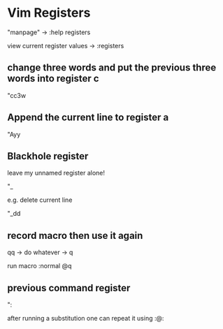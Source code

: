 # Vim Registers

"manpage" -> :help registers

view current register values -> :registers

## change three words and put the previous three words into register c

"cc3w

## Append the current line to register a

"Ayy

## Blackhole register

leave my unnamed register alone!

"_

e.g. delete current line

"_dd

## record macro then use it again

qq -> do whatever -> q

run macro
  :normal @q

## previous command register

":

after running a substitution one can repeat it using :@:

